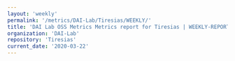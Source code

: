 ```yaml
---
layout: 'weekly'
permalink: '/metrics/DAI-Lab/Tiresias/WEEKLY/'
title: 'DAI Lab OSS Metrics Metrics report for Tiresias | WEEKLY-REPORT-2020-03-22'
organization: 'DAI-Lab'
repository: 'Tiresias'
current_date: '2020-03-22'
---
```

